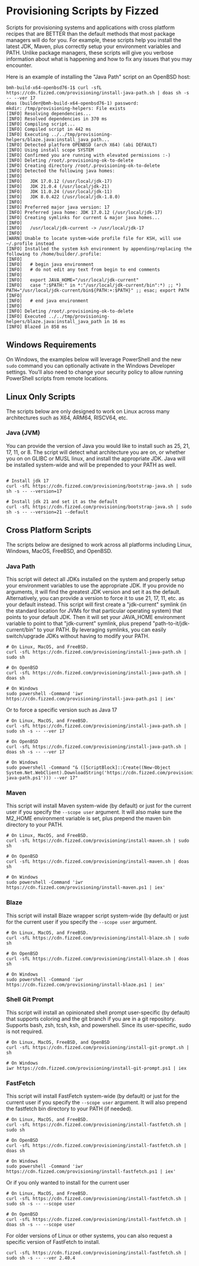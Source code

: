 # Provisioning Scripts by Fizzed

Scripts for provisioning systems and applications with cross platform recipes that are BETTER than the default methods
that most package managers will do for you.  For example, these scripts help you install the latest JDK, Maven, plus
correctly setup your environment variables and PATH. Unlike package managers, these scripts will give you verbose
information about what is happening and how to fix any issues that you may encounter.

Here is an example of installing the "Java Path" script on an OpenBSD host:

```shell
bmh-build-x64-openbsd76-1$ curl -sfL https://cdn.fizzed.com/provisioning/install-java-path.sh | doas sh -s -- --ver 17
doas (builder@bmh-build-x64-openbsd76-1) password: 
mkdir: /tmp/provisioning-helpers: File exists
[INFO] Resolving dependencies...
[INFO] Resolved dependencies in 370 ms
[INFO] Compiling script...
[INFO] Compiled script in 442 ms
[INFO] Executing ../../tmp/provisioning-helpers/blaze.java:install_java_path...
[INFO] Detected platform OPENBSD (arch X64) (abi DEFAULT)
[INFO] Using install scope SYSTEM
[INFO] Confirmed you are running with elevated permissions :-)
[INFO] Deleting /root/.provisioning-ok-to-delete
[INFO] Creating directory /root/.provisioning-ok-to-delete
[INFO] Detected the following java homes:
[INFO] 
[INFO]   JDK 17.0.12 (/usr/local/jdk-17)
[INFO]   JDK 21.0.4 (/usr/local/jdk-21)
[INFO]   JDK 11.0.24 (/usr/local/jdk-11)
[INFO]   JDK 8.0.422 (/usr/local/jdk-1.8.0)
[INFO] 
[INFO] Preferred major java version: 17
[INFO] Preferred java home: JDK 17.0.12 (/usr/local/jdk-17)
[INFO] Creating symlinks for current & major java homes...
[INFO] 
[INFO]   /usr/local/jdk-current -> /usr/local/jdk-17
[INFO] 
[WARN] Unable to locate system-wide profile file for KSH, will use ~/.profile instead
[INFO] Installed the system ksh environment by appending/replacing the following to /home/builder/.profile:
[INFO] 
[INFO]   # begin java environment
[INFO]   # do not edit any text from begin to end comments
[INFO]   
[INFO]   export JAVA_HOME="/usr/local/jdk-current"
[INFO]   case ":$PATH:" in *:"/usr/local/jdk-current/bin":*) ;; *) PATH="/usr/local/jdk-current/bin${PATH:+:$PATH}" ;; esac; export PATH
[INFO]   
[INFO]   # end java environment
[INFO] 
[INFO] Deleting /root/.provisioning-ok-to-delete
[INFO] Executed ../../tmp/provisioning-helpers/blaze.java:install_java_path in 16 ms
[INFO] Blazed in 858 ms
```

## Windows Requirements

On Windows, the examples below will leverage PowerShell and the new `sudo` command you can optionally activate in
the Windows Developer settings. You'll also need to change your security policy to allow running PowerShell scripts
from remote locations.



## Linux Only Scripts

The scripts below are only designed to work on Linux across many architectures such as X64, ARM64, RISCV64, etc.

### Java (JVM)

You can provide the version of Java you would like to install such as 25, 21, 17, 11, or 8. The script will detect
what architecture you are on, or whether you on on GLIBC or MUSL linux, and install the appropriate JDK. Java will
be installed system-wide and will be prepended to your PATH as well.

```shell

# Install jdk 17
curl -sfL https://cdn.fizzed.com/provisioning/bootstrap-java.sh | sudo sh -s -- --version=17

# Install jdk 21 and set it as the default
curl -sfL https://cdn.fizzed.com/provisioning/bootstrap-java.sh | sudo sh -s -- --version=21 --default
```



## Cross Platform Scripts

The scripts below are designed to work across all platforms including Linux, Windows, MacOS, FreeBSD, and OpenBSD.



### Java Path

This script will detect all JDKs installed on the system and properly setup your environment variables to use the
appropriate JDK. If you provide no arguments, it will find the greatest JDK version and set it as the default. 
Alternatively, you can provide a version to force it to use 21, 17, 11, etc. as your default instead. This script will
first create a "jdk-current" symlink (in the standard location for JVMs for that particular operating system) that points
to your default JDK. Then it will set your JAVA_HOME environment variable to point to that "jdk-current" symlink, plus
prepend "path-to-it/jdk-current/bin" to your PATH. By leveraging symlinks, you can easily switch/upgrade JDKs without
having to modify your PATH.

```shell
# On Linux, MacOS, and FreeBSD.
curl -sfL https://cdn.fizzed.com/provisioning/install-java-path.sh | sudo sh

# On OpenBSD
curl -sfL https://cdn.fizzed.com/provisioning/install-java-path.sh | doas sh

# On Windows
sudo powershell -Command 'iwr https://cdn.fizzed.com/provisioning/install-java-path.ps1 | iex'
```

Or to force a specific version such as Java 17

```shell
# On Linux, MacOS, and FreeBSD.
curl -sfL https://cdn.fizzed.com/provisioning/install-java-path.sh | sudo sh -s -- --ver 17

# On OpenBSD
curl -sfL https://cdn.fizzed.com/provisioning/install-java-path.sh | doas sh -s -- --ver 17

# On Windows
sudo powershell -Command "& ([ScriptBlock]::Create((New-Object System.Net.WebClient).DownloadString('https://cdn.fizzed.com/provisioning/install-java-path.ps1'))) --ver 17"
```



### Maven

This script will install Maven system-wide (by default) or just for the current user if you specify the `--scope user`
argument. It will also make sure the M2_HOME environment variable is set, plus prepend the maven bin directory to
your PATH.

```shell
# On Linux, MacOS, and FreeBSD.
curl -sfL https://cdn.fizzed.com/provisioning/install-maven.sh | sudo sh

# On OpenBSD
curl -sfL https://cdn.fizzed.com/provisioning/install-maven.sh | doas sh

# On Windows
sudo powershell -Command 'iwr https://cdn.fizzed.com/provisioning/install-maven.ps1 | iex'
```



### Blaze

This script will install Blaze wrapper script system-wide (by default) or just for the current user if you specify the `--scope user`
argument.

```shell
# On Linux, MacOS, and FreeBSD.
curl -sfL https://cdn.fizzed.com/provisioning/install-blaze.sh | sudo sh

# On OpenBSD
curl -sfL https://cdn.fizzed.com/provisioning/install-blaze.sh | doas sh

# On Windows
sudo powershell -Command 'iwr https://cdn.fizzed.com/provisioning/install-blaze.ps1 | iex'
```



### Shell Git Prompt

This script will install an opinionated shell prompt user-specific (by default) that supports coloring and the git branch
if you are in a git repository. Supports bash, zsh, tcsh, ksh, and powershell. Since its user-specific, sudo is not
required.

```shell
# On Linux, MacOS, FreeBSD, and OpenBSD
curl -sfL https://cdn.fizzed.com/provisioning/install-git-prompt.sh | sh

# On Windows
iwr https://cdn.fizzed.com/provisioning/install-git-prompt.ps1 | iex
```



### FastFetch

This script will install FastFetch system-wide (by default) or just for the current user if you specify the `--scope user`
argument. It will also prepend the fastfetch bin directory to your PATH (if needed).

```shell
# On Linux, MacOS, and FreeBSD.
curl -sfL https://cdn.fizzed.com/provisioning/install-fastfetch.sh | sudo sh

# On OpenBSD
curl -sfL https://cdn.fizzed.com/provisioning/install-fastfetch.sh | doas sh

# On Windows
sudo powershell -Command 'iwr https://cdn.fizzed.com/provisioning/install-fastfetch.ps1 | iex'
```

Or if you only wanted to install for the current user

```shell
# On Linux, MacOS, and FreeBSD.
curl -sfL https://cdn.fizzed.com/provisioning/install-fastfetch.sh | sudo sh -s -- --scope user

# On OpenBSD
curl -sfL https://cdn.fizzed.com/provisioning/install-fastfetch.sh | doas sh -s -- --scope user
```

For older versions of Linux or other systems, you can also request a specific version of FastFetch to install.

```shell
curl -sfL https://cdn.fizzed.com/provisioning/install-fastfetch.sh | sudo sh -s -- --ver 2.40.4
```
